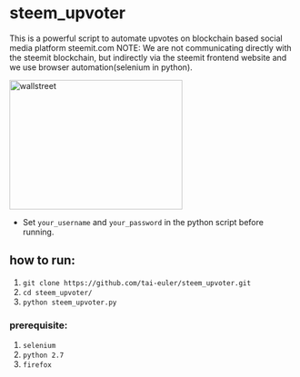 # steem_upvoter


This is a powerful script to automate upvotes on blockchain based social media platform steemit.com 
NOTE: We are not communicating directly with the steemit blockchain, but indirectly via the steemit frontend website and we use browser automation(selenium in python).


<img src="https://i.imgflip.com/14lnjn.jpg" alt="wallstreet" style="width:304px;height:228px;">

* Set ```your_username``` and ```your_password``` in the python script before running.

## how to run: 
1. ```git clone https://github.com/tai-euler/steem_upvoter.git```
2. ```cd steem_upvoter/```
3. ```python steem_upvoter.py```


### prerequisite: 
1. ```selenium```
2. ```python 2.7```
3. ```firefox```



